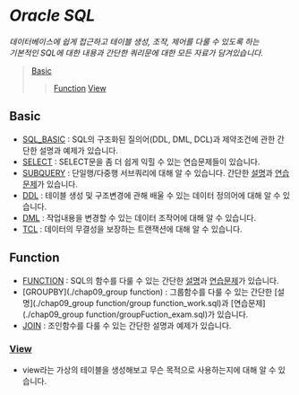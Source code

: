 # **_Oracle SQL_**

_데이터베이스에 쉽게 접근하고 테이블 생성, 조작, 제어를 다룰 수 있도록 하는  <br>
기본적인 SQL에 대한 내용과 간단한 쿼리문에 대한 모든 자료가 담겨있습니다._
>[Basic](#Basic)
>>[Function](#Function)
>>[View](#View)

## Basic
 - [SQL_BASIC](./chap02_SQL_basic) : SQL의 구조화된 질의어(DDL, DML, DCL)과 제약조건에 관한 간단한 설명과 예제가 있습니다.
 - [SELECT](./chap03_select) : SELECT문을 좀 더 쉽게 익힐 수 있는 연습문제들이 있습니다.
 - [SUBQUERY](./chap04_subquery) : 단일행/다중행 서브쿼리에 대해 알 수 있습니다. 간단한 [설명](./chap04_subquery/SubQuery_work.sql)과 [연습문제](./chap04_subquery/subquery_exam.sql)가 있습니다.
 - [DDL](./chap05_DDL/DDL_work.sql) : 테이블 생성 및 구조변경에 관해 배울 수 있는 데이터 정의어에 대해 알 수 있습니다.
 - [DML](./chap06_DML/DML_work.sql) : 작업내용을 변경할 수 있는 데이터 조작어에 대해 알 수 있습니다.
 - [TCL](./chap12_trainsaction/transaction_work.sql) : 데이터의 무결성을 보장하는 트랜잭션에 대해 알 수 있습니다.

## Function
 - [FUNCTION](./chap08_function) : SQL의 함수를 다룰 수 있는 간단한 [설명](./chap08_function/function_work.sql)과 [연습문제](./chap08_function/function_exam.sql)가 있습니다.
 - [GROUPBY](./chap09_group function) : 그룹함수를 다룰 수 있는 간단한 [설명](./chap09_group function/group function_work.sql)과 [연습문제](./chap09_group function/groupFuction_exam.sql)가 있습니다.
 - [JOIN](./chap10_Join_ERD_work) : 조인함수를 다룰 수 있는 간단한 설명과 예제가 있습니다.


### [View](./chap11_view/view_work.sql)
 - view라는 가상의 테이블을 생성해보고 무슨 목적으로 사용하는지에 대해 알 수 있습니다.

